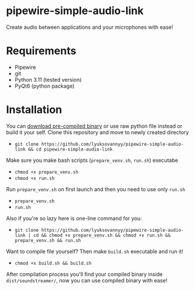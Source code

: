 # pipewire-simple-audio-link
Create audio between applications and your microphones with ease!

# Requirements
- Pipewire
- git
- Python 3.11 (tested version)
- PyQt6 (python package)

# Installation
You can [download pre-compiled binary](https://github.com/lyuksovannyy/pipewire-simple-audio-link/releases) or use raw python file instead or build it your self.
Clone this repository and move to newly created directory

- `git clone https://github.com/lyuksovannyy/pipewire-simple-audio-link && cd pipewire-simple-audio-link`

Make sure you make bash scripts (`prepare_venv.sh`, `run.sh`) executabe
- `chmod +x prepare_venv.sh`
- `chmod +x run.sh`

Run `prepare_venv.sh` on first launch and then you need to use only `run.sh`
- `prepare_venv.sh`
- `run.sh`

Also if you're so lazy here is one-line command for you:
- `git clone https://github.com/lyuksovannyy/pipewire-simple-audio-link | cd && chmod +x prepare_venv.sh && chmod +x run.sh && prepare_venv.sh && run.sh`

Want to compile file yourself? Then make `build.sh` executable and run it!
- `chmod +x build.sh && build.sh`

After compilation process you'll find your compiled binary inside `dist/soundstreamer/`,
now you can use compiled binary with ease!
